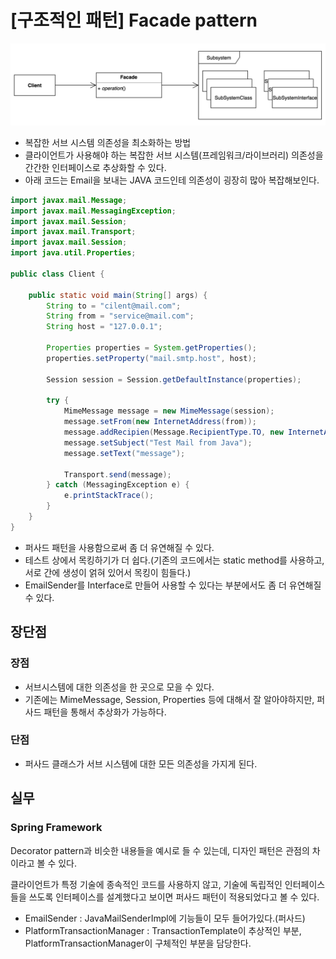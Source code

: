 # [구조적인 패턴] Facade pattern

![image](./pattern.png)

- 복잡한 서브 시스템 의존성을 최소화하는 방법
- 클라이언트가 사용해야 하는 복잡한 서브 시스템(프레임워크/라이브러리) 의존성을 간간한 인터페이스로 추상화할 수 있다.
- 아래 코드는 Email을 보내는 JAVA 코드인테 의존성이 굉장히 많아 복잡해보인다.

```java
import javax.mail.Message;
import javax.mail.MessagingException;
import javax.mail.Session;
import javax.mail.Transport;
import javax.mail.Session;
import java.util.Properties;

public class Client {

    public static void main(String[] args) {
        String to = "cilent@mail.com";
        String from = "service@mail.com";
        String host = "127.0.0.1";

        Properties properties = System.getProperties();
        properties.setProperty("mail.smtp.host", host);

        Session session = Session.getDefaultInstance(properties);

        try {
            MimeMessage message = new MimeMessage(session);
            message.setFrom(new InternetAddress(from));
            message.addRecipien(Message.RecipientType.TO, new InternetAddress(to));
            message.setSubject("Test Mail from Java");
            message.setText("message");

            Transport.send(message);
        } catch (MessagingException e) {
            e.printStackTrace();
        }
    }
}
```

- 퍼사드 패턴을 사용함으로써 좀 더 유연해질 수 있다.
- 테스트 상에서 목킹하기가 더 쉽다.(기존의 코드에서는 static method를 사용하고, 서로 간에 생성이 얽혀 있어서 목킹이 힘들다.)
- EmailSender를 Interface로 만들어 사용할 수 있다는 부분에서도 좀 더 유연해질 수 있다.

## 장단점

### 장점

- 서브시스템에 대한 의존성을 한 곳으로 모을 수 있다.
- 기존에는 MimeMessage, Session, Properties 등에 대해서 잘 알아야하지만, 퍼사드 패턴을 통해서 추상화가 가능하다.

### 단점

- 퍼사드 클래스가 서브 시스템에 대한 모든 의존성을 가지게 된다.

## 실무

### Spring Framework

Decorator pattern과 비슷한 내용들을 예시로 들 수 있는데, 디자인 패턴은 관점의 차이라고 볼 수 있다.

클라이언트가 특정 기술에 종속적인 코드를 사용하지 않고, 기술에 독립적인 인터페이스들을 쓰도록 인터페이스를 설계했다고 보이면 퍼사드 패턴이 적용되었다고 볼 수 있다.

- EmailSender : JavaMailSenderImpl에 기능들이 모두 들어가있다.(퍼사드)
- PlatformTransactionManager : TransactionTemplate이 추상적인 부분, PlatformTransactionManager이 구체적인 부분을 담당한다.